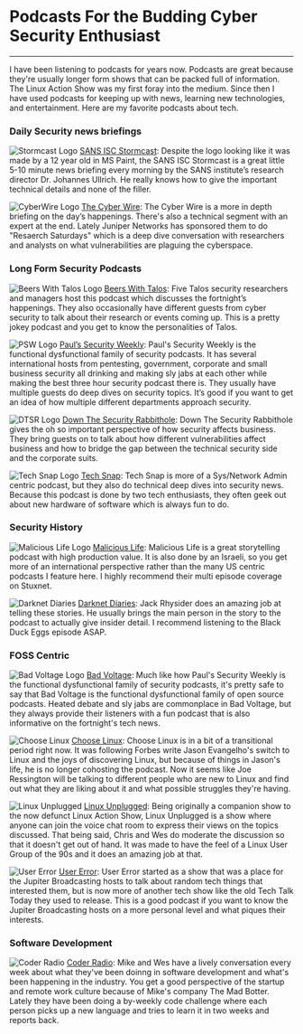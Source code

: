 # Podcasts For the Budding Cyber Security Enthusiast

---

I have been listening to podcasts for years now. Podcasts are great because they're usually longer form shows that can be packed full of information. The Linux Action Show was my first foray into the medium. Since then I have used podcasts for keeping up with news, learning new technologies, and entertainment. Here are my favorite podcasts about tech.




### Daily Security news briefings

![Stormcast Logo](assets/StormcastLogo.webp)
<u>SANS ISC Stormcast</u>: Despite the logo looking like it was made by a 12 year old in MS Paint, the SANS ISC Stormcast is a great little 5-10 minute news briefing every morning by the SANS institute’s research director Dr. Johannes Ullrich. He really knows how to give the important technical details and none of the filler.

![CyberWire Logo](assets/Cyberwire.webp)
<u>The Cyber Wire</u>: The Cyber Wire is a more in depth briefing on the day’s happenings. There's also a technical segment with an expert at the end. Lately Juniper Networks has sponsored them to do "Resaerch Saturdays" which is a deep dive conversation with researchers and analysts on what vulnerabilities are plaguing the cyberspace.




### Long Form Security Podcasts
![Beers With Talos Logo](assets/BeersWithTalos.png)
<u>Beers With Talos</u>: Five Talos security researchers and managers host this podcast which discusses the fortnight’s happenings. They also occasionally have different guests from cyber security to talk about their research or events coming up. This is a pretty jokey podcast and you get to know the personalities of Talos.

![PSW Logo](assets/PSW.png)
<u>Paul’s Security Weekly</u>: Paul's Security Weekly is the functional dysfunctional family of security podcasts. It has several international hosts from pentesting, government, corporate and small business security all drinking and making sly jabs at each other while making the best three hour security podcast there is. They usually have multiple guests do deep dives on security topics. It’s good if you want to get an idea of how multiple different departments approach security.

![DTSR Logo](assets/DTSR.png)
<u>Down The Security Rabbithole</u>: Down The Security Rabbithole gives the oh so important perspective of how security affects business. They bring guests on to talk about how different vulnerabilities affect business and how to bridge the gap between the technical security side and the corporate suits.

![Tech Snap Logo](assets/TechSnap.webp)
<u>Tech Snap</u>: Tech Snap is more of a Sys/Network Admin centric podcast, but they also do technical deep dives into security news. Because this podcast is done by two tech enthusiasts, they often geek out about new hardware of software which is always fun to do.




### Security History
![Malicious Life Logo](assets/MaliciousLife.png)
<u>Malicious Life</u>: Malicious Life is a great storytelling podcast with high production value. It is also done by an Israeli, so you get more of an international perspective rather than the many US centric podcasts I feature here. I highly recommend their multi episode coverage on Stuxnet.

![Darknet Diaries](assets/DD.webp)
<u>Darknet Diaries</u>: Jack Rhysider does an amazing job at telling these stories. He usually brings the main person in the story to the podcast to actually give insider detail. I recommend listening to the Black Duck Eggs episode ASAP.




### FOSS Centric
![Bad Voltage Logo](assets/BadVoltage.webp)
<u>Bad Voltage</u>: Much like how Paul's Security Weekly is the functional dysfunctional family of security podcasts, it's pretty safe to say that Bad Voltage is the functional dysfunctional family of open source podcasts. Heated debate and sly jabs are commonplace in Bad Voltage, but they always provide their listeners with a fun podcast that is also informative on the fortnight's tech news.

![Choose Linux](assets/ChooseLinux.webp)
<u>Choose Linux</u>: Choose Linux is in a bit of a transitional period right now. It was following Forbes write Jason Evangelho's switch to Linux and the joys of discovering Linux, but because of things in Jason's life, he is no longer cohosting the podcast. Now it seems like Joe Ressington will be talking to different people who are new to Linux and find out what they are liking about it and what possible struggles they're having.

![Linux Unplugged](assets/LUP.webp)
<u>Linux Unplugged</u>: Being originally a companion show to the now defunct Linux Action Show, Linux Unplugged is a show where anyone can join the voice chat room to express their views on the topics discussed. That being said, Chris and Wes do moderate the discussion so that it doesn't get out of hand. It was made to have the feel of a Linux User Group of the 90s and it does an amazing job at that.

![User Error](assets/UE.webp)
<u>User Error</u>: User Error started as a show that was a place for the Jupiter Broadcasting hosts to talk about random tech things that interested them, but is now more of another tech show like the old Tech Talk Today they used to release. This is a good podcast if you want to know the Jupiter Broadcasting hosts on a more personal level and what piques their interests.




### Software Development

![Coder Radio](assets/CR.webp)
<u>Coder Radio</u>: Mike and Wes have a lively conversation every week about what they've been doinng in software development and what's been happening in the industry. You get a good perspective of the startup and remote work culture because of Mike's company The Mad Botter. Lately they have been doing a by-weekly code challenge where each person picks up a new language and tries to learn it in two weeks and reports back.